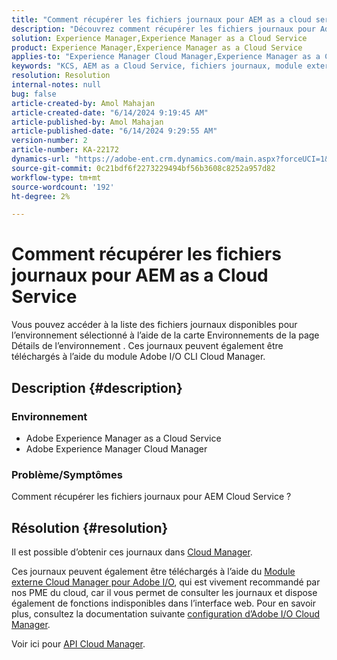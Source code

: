 ```yaml
---
title: "Comment récupérer les fichiers journaux pour AEM as a cloud service"
description: "Découvrez comment récupérer les fichiers journaux pour Adobe Experience Manager as a Cloud Service."
solution: Experience Manager,Experience Manager as a Cloud Service
product: Experience Manager,Experience Manager as a Cloud Service
applies-to: "Experience Manager Cloud Manager,Experience Manager as a Cloud Service"
keywords: "KCS, AEM as a Cloud Service, fichiers journaux, module externe de gestion du cloud I/O, AEMaaCS, module externe, API"
resolution: Resolution
internal-notes: null
bug: false
article-created-by: Amol Mahajan
article-created-date: "6/14/2024 9:19:45 AM"
article-published-by: Amol Mahajan
article-published-date: "6/14/2024 9:29:55 AM"
version-number: 2
article-number: KA-22172
dynamics-url: "https://adobe-ent.crm.dynamics.com/main.aspx?forceUCI=1&pagetype=entityrecord&etn=knowledgearticle&id=4c77f839-2f2a-ef11-840b-000d3a34c086"
source-git-commit: 0c21bdf6f2273229494bf56b3608c8252a957d82
workflow-type: tm+mt
source-wordcount: '192'
ht-degree: 2%

---
```


# Comment récupérer les fichiers journaux pour AEM as a Cloud Service


Vous pouvez accéder à la liste des fichiers journaux disponibles pour l’environnement sélectionné à l’aide de la carte Environnements de la page Détails de l’environnement . Ces journaux peuvent également être téléchargés à l’aide du module Adobe I/O CLI Cloud Manager.

## Description {#description}


### <b>Environnement</b>

- Adobe Experience Manager as a Cloud Service
- Adobe Experience Manager Cloud Manager




### <b>Problème/Symptômes</b>

Comment récupérer les fichiers journaux pour AEM Cloud Service ?


## Résolution {#resolution}


Il est possible d’obtenir ces journaux dans [Cloud Manager](https://experienceleague.adobe.com/docs/experience-manager-cloud-service/content/implementing/using-cloud-manager/manage-logs.html?lang=en).

Ces journaux peuvent également être téléchargés à l’aide du [Module externe Cloud Manager pour Adobe I/O](https://github.com/adobe/aio-cli-plugin-cloudmanager), qui est vivement recommandé par nos PME du cloud, car il vous permet de consulter les journaux et dispose également de fonctions indisponibles dans l’interface web. Pour en savoir plus, consultez la documentation suivante [configuration d’Adobe I/O Cloud Manager](https://experienceleaguecommunities.adobe.com/t5/adobe-experience-manager/setting-up-adobe-i-o-cli-for-cloud-manager-aem-community-blog/m-p/380156).

Voir ici pour [API Cloud Manager](https://developer.adobe.com/experience-cloud/cloud-manager/reference/api/#operation/getEnvironmentLogs).
